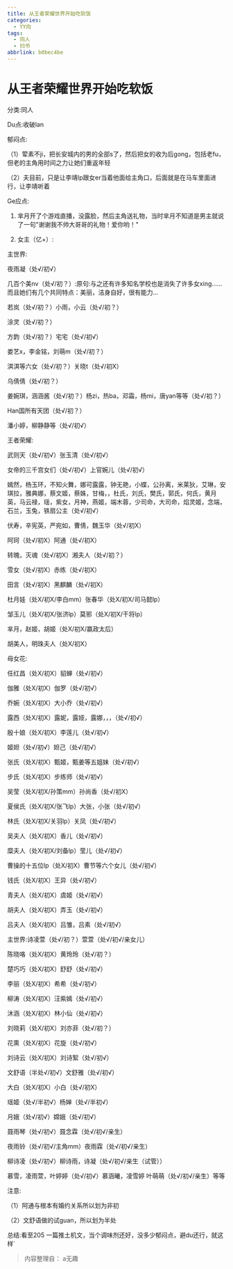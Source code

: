 ```yaml
---
title: 从王者荣耀世界开始吃软饭
categories:
  - YY向
tags:
  - 同人
  - 扫书
abbrlink: b0bec4be
---
```

# 从王者荣耀世界开始吃软饭
分类:同人

Du点:收破lan

郁闷点:

（1）荤素不ji，把长安城内的男的全部s了，然后把女的收为后gong，包括老fu，但老的主角用时间之力让她们重返年轻

（2）夫目前，只是让李靖lp跟女er当着他面给主角口，后面就是在马车里面进行，让李靖听着

Ge应点:

1.  芈月开了个游戏直播，没露脸，然后主角送礼物，当时芈月不知道是男主就说了一句"谢谢我不帅大哥哥的礼物！爱你哟！"

2.  女主（亿+）:

主世界:

夜雨凝（处√/初√）

几百个美nv（处√/初？）:原句:与之还有许多知名学校也是消失了许多女xing......而且她们有几个共同特点：美丽，洁身自好，很有能力...

若岚（处√/初？）小雨，小云（处√/初？）

涂灵（处√/初？）

方韵（处√/初？）宅宅（处√/初√）

娄艺x，李金铭，刘萌m（处√/初？）

淇淇等六女（处√/初？）关晓t（处√/初X）

乌倩倩（处√/初？）

姜婉琪，涵涵酱（处√/初？）杨zi，热ba，邓霜，杨mi，唐yan等等（处√/初？）

Han国所有天团（处√/初？）

潘小婷，柳静静等（处√/初√）

王者荣耀:

武则天（处√/初√）张玉清（处√/初√）

女帝的三千宫女们（处√/初√）上官婉儿（处√/初√）

嫣然，杨玉环，不知火舞，娜可露露，钟无艳，小蝶，公孙离，米莱狄，艾琳，安琪拉，雅典娜，蔡文姬，蔡姝，甘梅，，杜氏，刘氏，樊氏，郭氏，何氏，黄月英，马云禄，瑶，紫女，月神，燕姬，端木蓉，少司命，大司命，焰灵姬，念端，石兰，玉兔，铁扇公主（处√/初√）

伏寿，辛宪英，严宛如，曹倩，魏玉华（处√/初X）

阿珂（处√/初X）阿通（处√/初X）

转魄，灭魂（处√/初X）湘夫人（处√/初？）

雪女（处√/初X）赤练（处√/初X）

田言（处√/初X）黑麒麟（处√/初X）

杜月娃（处X/初X/李白mm）张春华（处X/初X/司马懿lp）

邹玉儿（处Ⅹ/初X/张济lp）莫邪（处X/初X/干将lp）

芈月，赵姬，胡姬（处X/初X/嬴政太后）

胡美人，明珠夫人（处X/初X）

母女花:

任红昌（处X/初X）貂蝉（处√/初√）

伽雅（处X/初X）伽罗（处√/初√）

乔婉（处X/初X）大小乔（处√/初√）

露西（处X/初X）露妮，露娅，露娜，，，（处√/初√）

殷十娘（处X/初X）李莲儿（处√/初√）

姬妲（处√/初√）妲己（处√/初√）

张氏（处X/初X）甄姬，甄姜等五姐妹（处√/初√）

步氏（处X/初X）步练师（处√/初√）

吴莹（处X/初X/孙策mm）孙尚香（处√/初X）

夏侯氏（处X/初X/张飞lp）大张，小张（处√/初√）

林氏（处X/初X/关羽lp）关凤（处√/初√）

吴夫人（处X/初X）香儿（处√/初√）

糜夫人（处X/初X/刘备lp）莹儿（处√/初√）

曹操的十五位lp（处X/初X）曹节等六个女儿（处√/初√）

钱氏（处X/初X）王异（处√/初√）

青夫人（处X/初X）虞姬（处√/初√）

胡夫人（处X/初X）弄玉（处√/初√）

吕夫人（处X/初X）吕雏，吕素（处√/初√）

主世界:诗凌萱（处√/初？）萱萱（处√/初√/亲女儿）

陈晓咯（处X/初X）黄玲玲（处√/初？）

楚巧巧（处X/初X）舒舒（处√/初√）

李丽（处X/初X）希希（处√/初√）

柳涛（处X/初X）汪紫嫣（处√/初√）

沐涵（处X/初Ⅹ）林小仙（处√/初√）

刘晓莉（处X/初X）刘亦菲（处√/初？）

花熏（处X/初X）花旋（处√/初√）

刘诗云（处X/初X）刘诗絮（处√/初√）

文舒语（半处√/初√）文舒雅（处√/初√）

大白（处X/初X）小白（处√/初X）

瑶姬（处√/半初√）杨婵（处√/半初√）

月娥（处√/初√）嫦娥（处√/初√）

聂雨琴（处√/初√）聂念霖（处√/初√/亲生）

夜雨铃（处√/初√/主角mm）夜雨霖（处√/初√/亲生）

柳诗凌（处√/初√）柳诗雨，诗凝（处√/初√/亲生（试管））

慕雪，凌雨萱，叶婷婷（处√/初√）慕涵曦，凌雪婷 叶萌萌（处√/初√/亲生）等等

注意:

（1）阿通与根本有婚约关系所以划为非初

（2）文舒语做的试guan，所以划为半处

总结:看至205
一篇推土机文，当个调味剂还好，没多少郁闷点，避du还行，就这样\`


> 内容整理自： a无趣